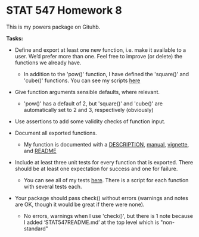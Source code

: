 # STAT 547 Homework 8

This is my powers package on Gituhb. 

**Tasks:**

- Define and export at least one new function, i.e. make it available to a user. We’d prefer more than one. Feel free to improve (or delete) the functions we already have.

  * In addition to the 'pow()' function, I have defined the 'square()' and 'cube()' functions. You can see my scripts [here](https://github.com/KateJohnson/powers/tree/master/R)

- Give function arguments sensible defaults, where relevant.

  * 'pow()' has a default of 2, but 'square()' and 'cube()' are automatically set to 2 and 3, respectively (obviously)

- Use assertions to add some validity checks of function input.

- Document all exported functions.

  * My function is documented with a [DESCRIPTION](https://github.com/KateJohnson/powers/blob/master/DESCRIPTION), [manual](https://github.com/KateJohnson/powers/tree/master/man), [vignette](https://github.com/KateJohnson/powers/blob/master/vignettes/power_vignette.Rmd), and [README](https://github.com/KateJohnson/powers/blob/master/README.md)

- Include at least three unit tests for every function that is exported. There should be at least one expectation for success and one for failure.

  * You can see all of my tests [here](https://github.com/KateJohnson/powers/tree/master/tests/testthat). There is a script for each function with several tests each.

- Your package should pass check() without errors (warnings and notes are OK, though it would be great if there were none).

  * No errors, warnings when I use 'check()', but there is 1 note because I added ‘STAT547README.md’ at the top level which is "non-standard"
